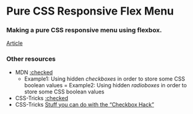 # Pure CSS Responsive Flex Menu
### Making a pure CSS responsive menu using flexbox.

[Article](http://blog.christopherianmurphy.com/2016/01/responsive-pure-css-menu.html)


### Other resources
- MDN [:checked](https://developer.mozilla.org/en-US/docs/Web/CSS/:checked)
  - Example1: Using hidden *checkboxes* in order to store some CSS boolean values
  = Example2: Using hidden *radioboxes* in order to store some CSS boolean values
- CSS-Tricks [:checked](https://css-tricks.com/almanac/selectors/c/checked/)
- CSS-Tricks [Stuff you can do with the “Checkbox Hack”](https://css-tricks.com/the-checkbox-hack/)
